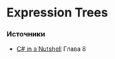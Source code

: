 # Expression Trees

### **Источники**

* [C\# in a Nutshell](http://www.albahari.com/nutshell/bookcontents.aspx) Глава 8

